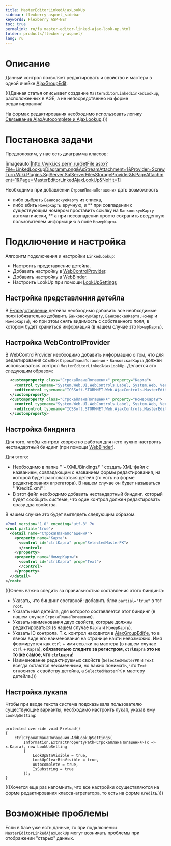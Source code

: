 ```yaml
---
title: MasterEditorLinkedAjaxLookUp
sidebar: flexberry-aspnet_sidebar
keywords: Flexberry ASP-NET
toc: true
permalink: ru/fa_master-editor-linked-ajax-look-up.html
folder: products/flexberry-aspnet/
lang: ru
---
```


# Описание
Данный контрол позволяет редактировать и свойство и мастера в одной ячейке [AjaxGroupEdit](ajax-group-edit.html). 

(((<msg type=Warning>Данная статья описывает создание `MasterEditorLinkedLinkedLookup`, расположенных в AGE, а не непосредственно на форме редактирования! 

На формах редактирования необходимо использовать логику [Связывание AjaxAutocomplete и AjaxLookup](link--ajax-autocomplete-and--ajax-lookup.html).</msg>)))

# Постановка задачи
Предположим, у нас есть диаграмма классов:

[imageauto||http://wiki.ics.perm.ru/GetFile.aspx?File=LinkedLookupDiagramm.png&AsStreamAttachment=1&Provider=ScrewTurn.Wiki.Plugins.SqlServer.SqlServerFilesStorageProvider&IsPageAttachment=1&Page=MasterEditorLinkedAjaxLookUp&NoHit=1]

Необходимо при добавлении `СтрокиПланаПогашения` дать возможность
* либо выбрать `БанковскуюКарту` из списка, 
* либо вбить `НомерКарты` вручную, и 
** при совпадении с существующим номером проставить ссылку на `БанковскуюКарту` автоматически,
** а при несовпадении просто сохранить введенную пользователем информацию в поле `НомерКарты`.

# Подключение и настройка
Алгоритм подключения и настройки `LinkedLookup`:
* Настроить представление детейла.
* Добавить настройку в [WebControlProvider](web-control-provider.html).
* Добавить настройку в [WebBinder](web-binder.html).
* Настроить LookUp при помощи [LookUpSettings](http://storm:20013/class_i_c_s_soft_1_1_s_t_o_r_m_n_e_t_1_1_web_1_1_controls_1_1_web_group_edit_1_1_look_up_setting.html)

## Настройка представления детейла
В [E-представлении](e-view.html) детейла необходимо добавить все необходимые поля (обязательно добавить `БанковскуюКарту`, `БанковскаяКарта.Номер` и `НомерКарты`), но при этом снять видимость с собственного поля, в котором будет храниться информация (в нашем случае это `НомерКарты`).

## Настройка WebControlProvider
В WebControlProvider необходимо добавить информацию о том, что для редактирования ссылки `СтрокаПланаПогашения` - `БанковскаяКарта` должен использоваться контрол `MasterEditorLinkedAjaxLookUp`. Делается это следующим образом:

```xml
  <customproperty class="СтрокаПланаПогашения" property="Карта">
    <control typename="System.Web.UI.WebControls.Label, System.Web, Version=2.0.0.0, Culture=neutral, PublicKeyToken=b03f5f7f11d50a3a" property="Text" codefile="" />
    <editcontrol typename="ICSSoft.STORMNET.Web.AjaxControls.MasterEditorLinkedAjaxLookUp" codefile="" />
  </customproperty>
  <customproperty class="СтрокаПланаПогашения" property="НомерКарты">
    <control typename="System.Web.UI.WebControls.Label, System.Web, Version=2.0.0.0, Culture=neutral, PublicKeyToken=b03f5f7f11d50a3a" property="Text" codefile="" />
    <editcontrol typename="ICSSoft.STORMNET.Web.AjaxControls.MasterEditorLinkedAjaxLookUp" codefile="" />
  </customproperty>
```

## Настройка биндинга
Для того, чтобы контрол корректно работал для него нужно настроить нестандартный биндинг (при помощи [WebBinder](web-binder.html)).

Для этого:

* Необходимо в папке '''~/XML/Bindings/''' создать XML-файл с названием, совпадающим с названием формы редактирования, на которой будет располагаться детейл (то есть на форме редактирования агрегатора). В нашем случае он будет называться '''KreditE.xml'''.
* В этот файл необходимо добавить нестандартный биндинг, который будет сообщать системе, что один контрол должен редактировать сразу два свойства.

В нашем случае это будет выглядеть следующим образом:

```xml
<?xml version="1.0" encoding="utf-8" ?>
<root partial="true">
  <detail name="СтрокаПланаПогашения">
    <property name="Карта">
      <control id="ctrlКарта" prop="SelectedMasterPK">
      </control>
    </property>
    <property name="НомерКарты">
      <control id="ctrlКарта" prop="Text">
      </control>
    </property>
  </detail>
</root>
```

(((<msg type=Important>Очень важно следить за правильностью составления этого биндинга:
* Указать, что биндинг составной: добавить блок `partial="true"` в тэг `root`.
* Указать имя детейла, для которого составляется этот биндинг (в нашем случае `СтрокаПланаПогашения`).
* Указать наименования двух свойств, которые должны редактироваться (в нашем случае `Карта` и `НомерКарты`).
* Указать ID контрола. Т.к. контрол находится в [AjaxGroupEdit'e](ajax-group-edit.html), то в явном виде его наименования на странице найти невозможно. Имя формируется как `ctrl` + имя ссылки на мастера (в нашем случае `ctrl` + `Карта`), __обязательно следите за регистром, `ctrlКарта` это не то же самое, что `ctrlкарта`__!
* Наименование редактируемых свойств (`SelectedMasterPK` и `Text` всегда остаются неизменными, но важно понимать, что `Text` относится к свойству детейла, а `SelectedMasterPK` к мастеру детейла.</msg>)))


## Настройка лукапа
Чтобы при вводе текста система подсказывала пользователю существующие варианты, необходимо настроить лукап, указав ему `LookUpSetting`:

```

protected override void Preload()
{
    ctrlСтрокаПланаПогашения.AddLookUpSettings(
        Information.ExtractPropertyPath<СтрокаПланаПогашения>(x => x.Карта), new LookUpSetting
        {
            LookUpBtnVisible = true,
            LookUpClearBtnVisible = true,
            Autocomplete = true,
            IsSubstring = true
        });
}
```

(((<msg type=note>Хочется еще раз напомнить, что все настройки осуществляются на форме редактирования класса-агрегатора, то есть на форме `KreditE`.</msg>)))


# Возможные проблемы
Если в базе уже есть данные, то при подключении `MasterEditorLinkedAjaxLookUp` могут возникать проблемы при отображении "старых" данных.


